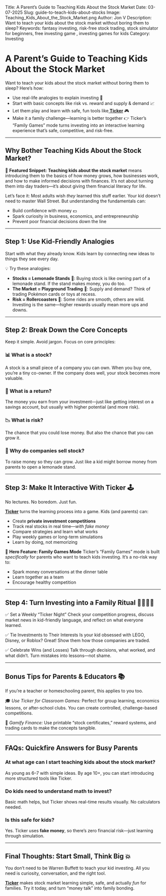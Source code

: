 Title: A Parent’s Guide to Teaching Kids About the Stock Market
Date: 03-07-2025
Slug: guide-to-teach-kids-about-stocks
Image: Teaching_Kids_About_the_Stock_Market.png
Author: Jon V
Description: Want to teach your kids about the stock market without boring them to sleep?
Keywords: fantasy investing, risk-free stock trading, stock simulator for beginners, free investing game , investing games for kids
Category: Investing

# **A Parent’s Guide to Teaching Kids About the Stock Market**

Want to teach your kids about the stock market without boring them to sleep?
Here’s how:

- Use real-life analogies to explain investing 🛒
- Start with basic concepts like risk vs. reward and supply & demand 📈
- Let them play and learn with safe, fun tools like[ **Ticker**](https://heyticker.com "‌") 🎮
- Make it a family challenge—learning is better together
  👉 Ticker’s “Family Games” mode turns investing into an interactive learning experience that’s safe, competitive, and risk-free.

---

## **Why Bother Teaching Kids About the Stock Market?**

📌 **Featured Snippet:**
**Teaching kids about the stock market** means introducing them to the basics of how money grows, how businesses work, and how to make informed decisions with finances. It’s not about turning them into day traders—it’s about giving them financial literacy for life.

Let’s face it: Most adults wish _they_ learned this stuff earlier.
Your kid doesn’t need to master Wall Street. But understanding the fundamentals can:

- Build confidence with money 💵
- Spark curiosity in business, economics, and entrepreneurship
- Prevent poor financial decisions down the line

---

## **Step 1: Use Kid-Friendly Analogies**

Start with what they already know. Kids learn by connecting new ideas to things they see every day.

💡 Try these analogies:

- **Stocks = Lemonade Stands** 🍋: Buying stock is like owning part of a lemonade stand. If the stand makes money, you do too.
- **The Market = Playground Trading** 🧸: Supply and demand? Think of trading Pokémon cards or toys at recess.
- **Risk = Rollercoasters** 🎢: Some rides are smooth, others are wild. Investing is the same—higher rewards usually mean more ups and downs.

---

## **Step 2: Break Down the Core Concepts**

Keep it simple. Avoid jargon. Focus on core principles:

### **📊 What is a stock?**

A stock is a small piece of a company you can own. When you buy one, you’re a tiny co-owner. If the company does well, your stock becomes more valuable.

### **💸 What is a return?**

The money you earn from your investment—just like getting interest on a savings account, but usually with higher potential (and more risk).

### **📉 What is risk?**

The chance that you could lose money. But also the chance that you can grow it.

### **💼 Why do companies sell stock?**

To raise money so they can grow. Just like a kid might borrow money from parents to open a lemonade stand.

---

## **Step 3: Make It Interactive With Ticker 🕹️**

No lectures. No boredom. Just fun.

[**Ticker**](https://heyticker.com "‌") turns the learning process into a game. Kids (and parents) can:

- Create **private investment competitions**
- Track real stocks in real time—_with fake money_
- Compare strategies and learn what works
- Play weekly games or long-term simulations
- Learn by doing, not memorizing

🌟 **Hero Feature: Family Games Mode**
Ticker’s “Family Games” mode is built _specifically_ for parents who want to teach kids investing. It’s a no-risk way to:

- Spark money conversations at the dinner table
- Learn together as a team
- Encourage healthy competition

---

## **Step 4: Turn Investing into a Family Ritual 👨‍👩‍👧‍👦**

✅ Set a Weekly “Ticker Night”
Check your competition progress, discuss market news in kid-friendly language, and reflect on what everyone learned.

✅ Tie Investments to Their Interests
Is your kid obsessed with LEGO, Disney, or Roblox? Great! Show them how those companies are traded.

✅ Celebrate Wins (and Losses)
Talk through decisions, what worked, and what didn’t. Turn mistakes into lessons—not shame.

---

## **Bonus Tips for Parents & Educators 📚**

If you’re a teacher or homeschooling parent, this applies to you too.

🎓 _Use Ticker for Classroom Games:_
Perfect for group learning, economics lessons, or after-school clubs. You can create controlled, challenge-based competitions.

🎨 _Gamify Finance:_
Use printable “stock certificates,” reward systems, and trading cards to make the concepts tangible.

---

## **FAQs: Quickfire Answers for Busy Parents**

### **At what age can I start teaching kids about the stock market?**

As young as 6–7 with simple ideas. By age 10+, you can start introducing more structured tools like Ticker.

### **Do kids need to understand math to invest?**

Basic math helps, but Ticker shows real-time results visually. No calculators needed.

### **Is this safe for kids?**

Yes. Ticker uses **fake money**, so there’s zero financial risk—just learning through simulation.

---

## **Final Thoughts: Start Small, Think Big 💥**

You don’t need to be Warren Buffett to teach your kid investing. All you need is curiosity, conversation, and the right tool.

[**Ticker**](https://heyticker.com "‌") makes stock market learning simple, safe, and actually _fun_ for families. Try it today, and turn “money talk” into family bonding.
